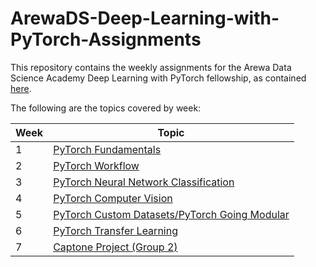 # ArewaDS-Deep-Learning-with-PyTorch-Assignments

This repository contains the weekly assignments for the Arewa Data Science Academy Deep Learning with PyTorch fellowship, as contained [here](https://github.com/arewadataScience/ArewaDS-Deep-Learning).

The following are the topics covered by week:

|Week|Topic|
|---|----|
|1|[PyTorch Fundamentals](https://github.com/lukmanaj/ArewaDS-Deep-Learning-with-PyTorch-Assignments/blob/main/Part_1_Deep_Learning_with_PyTorch/week_01/week_1_exercises.ipynb)|
|2|[PyTorch Workflow](https://github.com/lukmanaj/ArewaDS-Deep-Learning-with-PyTorch-Assignments/blob/main/Part_1_Deep_Learning_with_PyTorch/week_02/week_2_exercises.ipynb)|
|3|[PyTorch Neural Network Classification](https://github.com/lukmanaj/ArewaDS-Deep-Learning-with-PyTorch-Assignments/blob/main/Part_1_Deep_Learning_with_PyTorch/week_03/week_3_exercises.ipynb)|
|4|[PyTorch Computer Vision](https://github.com/lukmanaj/ArewaDS-Deep-Learning-with-PyTorch-Assignments/blob/main/Part_1_Deep_Learning_with_PyTorch/week_04/week_4_exercises.ipynb)|
|5|[PyTorch Custom Datasets/PyTorch Going Modular](https://github.com/lukmanaj/ArewaDS-Deep-Learning-with-PyTorch-Assignments/blob/main/Part_1_Deep_Learning_with_PyTorch/week_05/week_5_exercises.ipynb)|
|6|[PyTorch Transfer Learning](https://github.com/lukmanaj/ArewaDS-Deep-Learning-with-PyTorch-Assignments/blob/main/Part_1_Deep_Learning_with_PyTorch/week_06/week_6_exercises.ipynb)|
|7|[Captone Project (Group 2)](https://github.com/lukmanaj/wildlifeclassify)|
